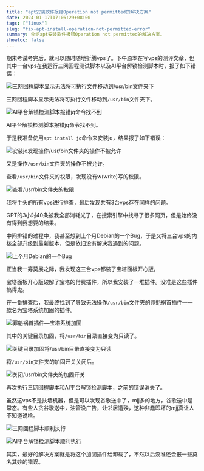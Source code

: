 ```yaml
---
title: "apt安装软件报错Operation not permitted的解决方案"
date: 2024-01-17T17:06:29+08:00
tags: ["linux"]
slug: "fix-apt-install-operation-not-permitted-error"
summary: 介绍apt安装软件报错Operation not permitted的解决方案。
showtoc: false
---
```


期末考试考完后，就可以随时随地折腾vps了。下午原本在写vps的测评文章，但其中一台vps在我运行三网回程测试脚本以及AI平台解锁检测脚本时，报了如下错误：

![三网回程脚本显示无法将可执行文件移动到`/usr/bin`文件夹下](https://cdn.sa.net/2024/01/17/72UruNm8Y4cxwsB.webp)

三网回程脚本显示无法将可执行文件移动到`/usr/bin`文件夹下。

![AI平台解锁检测脚本报错jq命令找不到](https://cdn.sa.net/2024/01/17/C2a7pTc5QnbAsUR.webp)

AI平台解锁检测脚本报错jq命令找不到。

于是我准备使用`apt install jq`命令来安装jq，结果报了如下错误：

![安装jq发现操作`/usr/bin`文件夹的操作不被允许](https://cdn.sa.net/2024/01/17/28fHQPR6VuN51q3.webp)

又是操作`/usr/bin`文件夹的操作不被允许。

查看`/usr/bin`文件夹的权限，发现没有w(write)写的权限。

![查看`/usr/bin`文件夹的权限](https://cdn.sa.net/2024/01/17/TgItlM4OvCDYx5q.webp)

我将手头的所有vps进行排查，最后发现共有3台vps存在同样的问题。

GPT的3小时40条被我全部消耗光了，在搜索引擎中找寻了很多网页，但是始终没有得到我想要的结果。

中间排错的过程中，我甚至想到上个月Debian的一个Bug，于是又将三台vps的内核全部升级到最新版本，但是依旧没有解决我遇到的问题。

![上个月Debian的一个Bug](https://cdn.sa.net/2024/01/17/J7bS9qes348W6OM.webp)

正当我一筹莫展之际，我发现这三台vps都装了宝塔面板开心版，

宝塔面板开心版破解了宝塔的付费插件，所以我安装了一堆插件。没准是这些插件搞得鬼。

在一番排查后，我最终找到了导致无法操作`/usr/bin`文件夹的罪魁祸首插件—一款名为宝塔系统加固的插件。

![罪魁祸首插件—宝塔系统加固](https://cdn.sa.net/2024/01/17/rKZ5tFz2IoGCyEU.webp)

其中的关键目录加固，将`/usr/bin`目录直接变为只读了。

![关键目录加固将`/usr/bin`目录直接变为只读](https://cdn.sa.net/2024/01/17/1FzK9Q2ZoqJLapi.webp)

将`/usr/bin`文件夹的加固开关关闭后。

![关闭`/usr/bin`文件夹的加固开关](https://cdn.sa.net/2024/01/17/d7hVXyr8oF4MtCJ.webp)


再次执行三网回程脚本和AI平台解锁检测脚本，之前的错误消失了。

虽然这vps不是扶墙机器，但是可以发现谷歌送中了，mjj多的地方，谷歌送中是常态。有些人贪谷歌送中，油管没广告，让邻居遭殃，这种非蠢即坏的mjj真让人不知道说啥。

![三网回程脚本顺利执行](https://cdn.sa.net/2024/01/17/E3PR8m7IVc2Uu1k.webp)

![AI平台解锁检测脚本顺利执行](https://cdn.sa.net/2024/01/17/k6RGIXECAL18dBK.webp)

其实，最好的解决方案就是将这个加固插件给卸载了，不然以后没准还会报一些莫名其妙的错误。